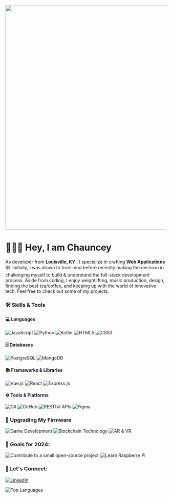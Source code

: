 

<p align="center">
  <img src="https://images-wixmp-ed30a86b8c4ca887773594c2.wixmp.com/f/c83c004e-1370-4756-88e5-4071de797088/dgdq8br-09cc7ad6-a021-47a5-b0e0-917b12b0f7a7.gif?token=eyJ0eXAiOiJKV1QiLCJhbGciOiJIUzI1NiJ9.eyJzdWIiOiJ1cm46YXBwOjdlMGQxODg5ODIyNjQzNzNhNWYwZDQxNWVhMGQyNmUwIiwiaXNzIjoidXJuOmFwcDo3ZTBkMTg4OTgyMjY0MzczYTVmMGQ0MTVlYTBkMjZlMCIsIm9iaiI6W1t7InBhdGgiOiJcL2ZcL2M4M2MwMDRlLTEzNzAtNDc1Ni04OGU1LTQwNzFkZTc5NzA4OFwvZGdkcThici0wOWNjN2FkNi1hMDIxLTQ3YTUtYjBlMC05MTdiMTJiMGY3YTcuZ2lmIn1dXSwiYXVkIjpbInVybjpzZXJ2aWNlOmZpbGUuZG93bmxvYWQiXX0.tqRMtE-b2QiI2nnefNxSDMJvZCcYqFmq2ccg_Xfzqb8" width="700"/>
</p>

# 👨🏾‍💻 Hey, I am **Chauncey**
As developer from **Louisville, KY** . I specialize in crafting **Web Applications** 🕸️. Initially, I was drawn to front-end before recently making the decision in challenging myself to build & understand the full-stack development process. Aside from coding, I enjoy weightlifting, music production, design, finding the best tea/coffee, and keeping up with the world of innovative tech. Feel free to check out some of my projects.


### 🛠️ Skills & Tools

#### 💻 Languages

<p>
  <img src="https://img.shields.io/badge/JavaScript-ES6+-F7DF1E?style=flat-square&logo=javascript&logoColor=black" alt="JavaScript"/>
  <img src="https://img.shields.io/badge/Python-3776AB?style=flat-square&logo=python&logoColor=white" alt="Python"/>
  <img src="https://img.shields.io/badge/Kotlin-0095D5?style=flat-square&logo=kotlin&logoColor=white" alt="Kotlin"/>
  <img src="https://img.shields.io/badge/HTML5-E34F26?style=flat-square&logo=html5&logoColor=white" alt="HTML5"/>
  <img src="https://img.shields.io/badge/CSS3-1572B6?style=flat-square&logo=css3&logoColor=white" alt="CSS3"/>
</p>

#### 🗄️ Databases

<p>
  <img src="https://img.shields.io/badge/PostgreSQL-316192?style=flat-square&logo=postgresql&logoColor=white" alt="PostgreSQL"/>
  <img src="https://img.shields.io/badge/MongoDB-47A248?style=flat-square&logo=mongodb&logoColor=white" alt="MongoDB"/>
</p>

#### 📚 Frameworks & Libraries

<p>
  <img src="https://img.shields.io/badge/Vue.js-4FC08D?style=flat-square&logo=vue.js&logoColor=white" alt="Vue.js"/>
  <img src="https://img.shields.io/badge/React-61DAFB?style=flat-square&logo=react&logoColor=black" alt="React"/>
  <img src="https://img.shields.io/badge/Express.js-000000?style=flat-square&logo=express&logoColor=white" alt="Express.js"/>
</p>

#### ⚙️ Tools & Platforms

<p>
  <img src="https://img.shields.io/badge/Git-F05032?style=flat-square&logo=git&logoColor=white" alt="Git"/>
  <img src="https://img.shields.io/badge/GitHub-181717?style=flat-square&logo=github&logoColor=white" alt="GitHub"/>
  <img src="https://img.shields.io/badge/RESTful APIs-02569B?style=flat-square&logo=api&logoColor=white" alt="RESTful APIs"/>
  <img src="https://img.shields.io/badge/Figma-F24E1E?style=flat-square&logo=figma&logoColor=white" alt="Figma"/>
</p>

### 🦾 Upgrading My Firmware

<p>
  <img src="https://img.shields.io/badge/Game%20Development-in%20progress-yellow?style=flat-square" alt="Game Development"/>
  <img src="https://img.shields.io/badge/Blockchain%20Technology-in%20progress-blue?style=flat-square" alt="Blockchain Technology"/>
  <img src="https://img.shields.io/badge/AR%20%26%20VR-in%20progress-purple?style=flat-square" alt="AR & VR"/>
</p>


### 🎯 Goals for 2024:

<p>
  <img src="https://img.shields.io/badge/Contribute%20to%20open--source-in%20progress-orange?style=flat-square" alt="Contribute to a small open-source project"/>
  <img src="https://img.shields.io/badge/Learn%20Raspberry%20Pi-in%20progress-orange?style=flat-square" alt="Learn Raspberry Pi"/>
</p>

### 📡  Let's Connect:

<p>
  <a href="https://www.linkedin.com/in/chauncey-harlan/"><img src="https://img.shields.io/badge/LinkedIn-0A66C2?style=flat-square&logo=linkedin&logoColor=white" alt="LinkedIn"/></a>
</p>

![Top Languages](https://github-readme-stats.vercel.app/api/top-langs/?username=uxchar&layout=compact&theme=radical)
